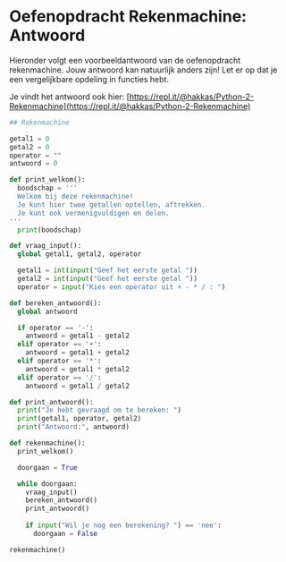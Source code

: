 # Oefenopdracht Rekenmachine: Antwoord

Hieronder volgt een voorbeeldantwoord van de oefenopdracht rekenmachine. Jouw antwoord kan natuurlijk anders zijn! Let er op dat je een vergelijkbare opdeling in functies hebt.

Je vindt het antwoord ook hier: [https://repl.it/@hakkas/Python-2-Rekenmachine](https://repl.it/@hakkas/Python-2-Rekenmachine)

```python
## Rekenmachine

getal1 = 0
getal2 = 0
operator = ""
antwoord = 0

def print_welkom():
  boodschap = '''
  Welkom bij deze rekenmachine!
  Je kunt hier twee getallen optellen, aftrekken.
  Je kunt ook vermenigvuldigen en delen.
'''
  print(boodschap)

def vraag_input():
  global getal1, getal2, operator

  getal1 = int(input("Geef het eerste getal "))
  getal2 = int(input("Geef het eerste getal "))
  operator = input("Kies een operator uit + - * / : ")

def bereken_antwoord():
  global antwoord 

  if operator == '-':
    antwoord = getal1 - getal2
  elif operator == '+':
    antwoord = getal1 + getal2
  elif operator == '*':
    antwoord = getal1 * getal2
  elif operator == '/':
    antwoord = getal1 / getal2

def print_antwoord():
  print("Je hebt gevraagd om te bereken: ")
  print(getal1, operator, getal2)
  print("Antwoord:", antwoord)

def rekenmachine():
  print_welkom()

  doorgaan = True

  while doorgaan:
    vraag_input()
    bereken_antwoord()
    print_antwoord()
    
    if input("Wil je nog een berekening? ") == 'nee':
      doorgaan = False

rekenmachine()
```

